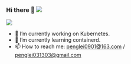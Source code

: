 ### Hi there 👋 ![](https://visitor-badge.glitch.me/badge?page_id=hackerboy01.hackerboy01)

![](https://github-readme-stats.vercel.app/api?username=hackerboy01&theme=yeblu&show_icons=true)

- 🔭 I’m currently working on Kubernetes.
- 🌱 I’m currently learning containerd.
- 📫 How to reach me: penglei0901@163.com / penglei031303@gmail.com

<!--
**hackerboy01/hackerboy01** is a ✨ _special_ ✨ repository because its `README.md` (this file) appears on your GitHub profile.

Here are some ideas to get you started:

- 🔭 I’m currently working on ...
- 🌱 I’m currently learning ...
- 👯 I’m looking to collaborate on ...
- 🤔 I’m looking for help with ...
- 💬 Ask me about ...
- 📫 How to reach me: ...
- 😄 Pronouns: ...
- ⚡ Fun fact: ...
-->
